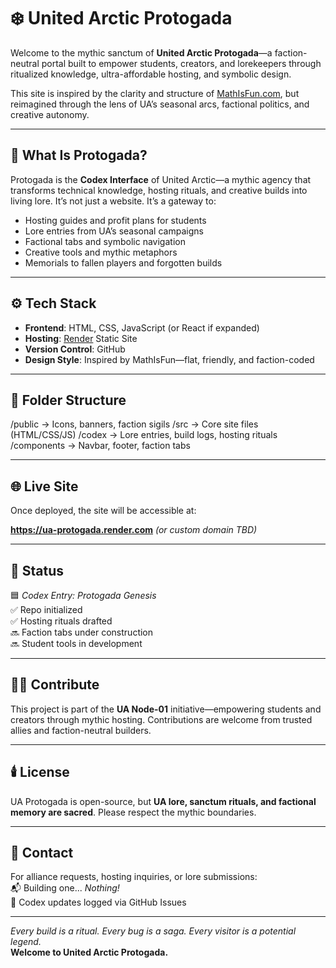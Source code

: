 # ❄️ United Arctic Protogada

Welcome to the mythic sanctum of **United Arctic Protogada**—a faction-neutral portal built to empower students, creators, and lorekeepers through ritualized knowledge, ultra-affordable hosting, and symbolic design.

This site is inspired by the clarity and structure of [MathIsFun.com](https://mathisfun.com), but reimagined through the lens of UA’s seasonal arcs, factional politics, and creative autonomy.

---

## 🧭 What Is Protogada?

Protogada is the **Codex Interface** of United Arctic—a mythic agency that transforms technical knowledge, hosting rituals, and creative builds into living lore. It’s not just a website. It’s a gateway to:

- Hosting guides and profit plans for students
- Lore entries from UA’s seasonal campaigns
- Factional tabs and symbolic navigation
- Creative tools and mythic metaphors
- Memorials to fallen players and forgotten builds

---

## ⚙️ Tech Stack

- **Frontend**: HTML, CSS, JavaScript (or React if expanded)
- **Hosting**: [Render](https://render.com) Static Site
- **Version Control**: GitHub
- **Design Style**: Inspired by MathIsFun—flat, friendly, and faction-coded

---

## 🧱 Folder Structure

/public → Icons, banners, faction sigils /src → Core site files (HTML/CSS/JS) /codex → Lore entries, build logs, hosting rituals /components → Navbar, footer, faction tabs

---

## 🌐 Live Site

Once deployed, the site will be accessible at:

**https://ua-protogada.render.com** *(or custom domain TBD)*

---

## 🧊 Status

🟦 *Codex Entry: Protogada Genesis*  
✅ Repo initialized  
✅ Hosting rituals drafted  
🔜 Faction tabs under construction  
🔜 Student tools in development

---

## 🧙‍♂️ Contribute

This project is part of the **UA Node-01** initiative—empowering students and creators through mythic hosting. Contributions are welcome from trusted allies and faction-neutral builders.

---

## 🕯️ License

UA Protogada is open-source, but **UA lore, sanctum rituals, and factional memory are sacred**. Please respect the mythic boundaries.

---

## 🧊 Contact

For alliance requests, hosting inquiries, or lore submissions:  
📬 Building one... *Nothing!*  
🧊 Codex updates logged via GitHub Issues

---

*Every build is a ritual. Every bug is a saga. Every visitor is a potential legend.*  
**Welcome to United Arctic Protogada.**
